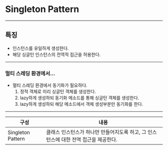 # Singleton Pattern
---

## 특징
- 인스턴스를 유일하게 생성한다.
- 해당 싱글턴 인스턴스의 전역적 접근을 허용한다.

---
### 멀티 스레딩 환경에서...
* 멀티 스레딩 환경에서 동기화가 필요하다.
  1. 정적 객체로 미리 싱글턴 객체를 생성한다.
  2. lazy하게 생성하되 동기화 메소드를 통해 싱글턴 객체를 생성한다.
  3. lazy하게 생성하되 해당 메소드에서 객체 생성부분만 동기화를 한다.

---
구성|내용
--|--
Singleton Pattern|클래스 인스턴스가 하나만 만들어지도록 하고, 그 인스턴스에 대한 전역 접근을 제공한다.

